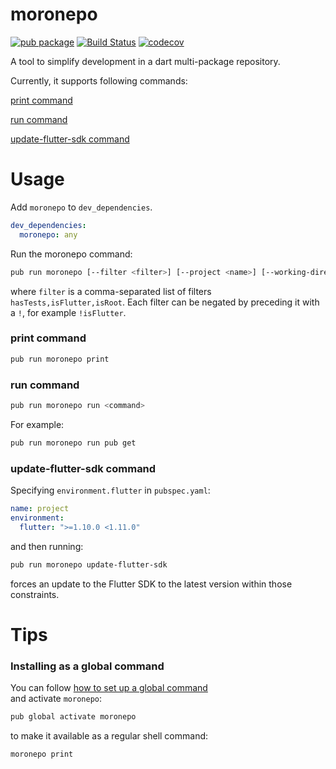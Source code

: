 # moronepo

[![pub package](https://img.shields.io/pub/v/moronepo.svg)](https://pub.dev/packages/moronepo)
[![Build Status](https://travis-ci.org/meniga/moronepo.svg?branch=master)](https://travis-ci.org/meniga/moronepo)
[![codecov](https://codecov.io/gh/meniga/moronepo/branch/master/graph/badge.svg)](https://codecov.io/gh/meniga/moronepo)

A tool to simplify development in a dart multi-package repository. 

Currently, it supports following commands:

[print command](#print-command)

[run command](#run-command)

[update-flutter-sdk command](#update-flutter-sdk-command)

# Usage

Add `moronepo` to `dev_dependencies`.

```yaml
dev_dependencies:
  moronepo: any
```

Run the moronepo command:

```bash
pub run moronepo [--filter <filter>] [--project <name>] [--working-directory <path>] <command>
```

where `filter` is a comma-separated list of filters `hasTests,isFlutter,isRoot`.
Each filter can be negated by preceding it with a `!`, for example `!isFlutter`.

### print command

```bash
pub run moronepo print
```

### run command

```bash
pub run moronepo run <command>
```

For example:

```bash
pub run moronepo run pub get
```

### update-flutter-sdk command

Specifying `environment.flutter` in `pubspec.yaml`:

```yaml
name: project
environment:
  flutter: ">=1.10.0 <1.11.0"
```

and then running:

```bash
pub run moronepo update-flutter-sdk
```

forces an update to the Flutter SDK to the latest version within those
constraints.

# Tips

### Installing as a global command

You can follow [how to set up a global command](https://dart.dev/tools/pub/cmd/pub-global)  
and activate `moronepo`:

```bash
pub global activate moronepo
```

to make it available as a regular shell command:

```bash
moronepo print
```
